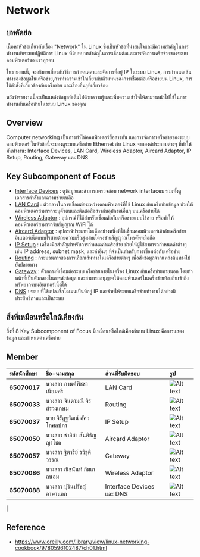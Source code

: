 # Network
## บทคัดย่อ
เนื้อหาหัวข้อเกี่ยวกับเรื่อง "Network" ใน Linux ซึ่งเป็นหัวข้อที่น่าสนใจและมีความสำคัญในการทำงานกับระบบปฏิบัติการ Linux ที่มีบทบาทสำคัญในการเชื่อมต่อและการจัดการเครือข่ายของระบบคอมพิวเตอร์ของเราทุกคน

ในรายงานนี้, จะอธิบายเกี่ยวกับวิธีการกำหนดค่าและจัดการที่อยู่ IP ในระบบ Linux, การกำหนดเส้นทางของข้อมูลในเครือข่าย,การทำความเข้าใจเกี่ยวกับตัวแทนของการเชื่อมต่อเครือข่ายบน Linux, การใช้คำสั่งที่เกี่ยวข้องกับเครือข่าย และเรื่องอื่นๆที่เกี่ยวข้อง 

หวังว่ารายงานนี้จะเป็นแหล่งข้อมูลที่เต็มไปด้วยความรู้และเพิ่มความเข้าใจให้สามารถนำไปใช้ในการทำงานกับเครือข่ายในระบบ Linux ของคุณ

## Overview
Computer networking เป็นการทำให้คอมพิวเตอร์สื่อสารกัน และการจัดการเครือข่ายของระบบคอมพิวเตอร์ ในหัวข้อนี้จะมองดูระบบเครือข่าย Ethernet กับ Linux จากองค์ประกอบต่างๆ ที่ทำให้มันทำงาน: Interface Devices, LAN Card, Wireless Adaptor, Aircard Adaptor, IP Setup, Routing, Gateway และ DNS

## Key Subcomponent of Focus
- [Interface Devices](https://github.com/LowEyeQ/Network-1/tree/main/088%20Interface%20Devices%20(Purin%20(%E2%80%A2%CB%8B%20_%20%CB%8A%E2%80%A2))) : ดูข้อมูลและสามารถตรวจสอบ network interfaces รวมทั้งดูเอกสารคำสั่งและความช่วยเหลือ
- [LAN Card](https://github.com/LowEyeQ/Network-1/tree/main/017%20LAN%20Card%20(KanphitchaNeamsri)) : ตัวกลางในการเชื่อมต่อระหว่างคอมพิวเตอร์ที่ใช้ Linux กับเครือข่ายข้อมูล ช่วยให้คอมพิวเตอร์สามารถระบุตัวตนและติดต่อสื่อสารกับอุปกรณ์อื่นๆ บนเครือข่ายได้
- [Wireless Adaptor](https://github.com/LowEyeQ/Network-1/tree/main/086%20Wireless%20Adaptor%20(bncnkktn)) : อุปกรณ์ที่ใช้สำหรับเชื่อมต่อกับเครือข่ายแบบไร้สาย หรือทำให้คอมพิวเตอร์สามารถรับสัญญาณ WiFi ได้
- [Aircard Adaptor](https://github.com/LowEyeQ/Network-1/tree/main/050%20Aircard%20Adaptor%20(Chalisa%20Suntithanyachok)) : อุปกรณ์ประเภทโมเด็มอย่างหนึ่งที่ใช้เชื่อมคอมพิวเตอร์เข้ากับเครือข่ายอินเตอร์เน็ตแบบไร้สายด้วยความเร็วสูงผ่านโครงข่ายสัญญาณโทรศัพท์มือถือ
- [IP Setup](https://github.com/LowEyeQ/Network-1/tree/main/037%20IP%20Setup%20(LowEyeQ)) : เครื่องมือสำคัญสำหรับการกำหนดค่าเครือข่าย ช่วยให้ผู้ใช้สามารถกำหนดค่าต่างๆ เช่น IP address, subnet mask, และค่าอื่นๆ ที่จำเป็นสำหรับการเชื่อมต่อกับเครือข่าย
- [Routing](https://github.com/LowEyeQ/Network-1/tree/main/033%20Routing%20(J-Jindamanee)) : กระบวนการของการเลือกเส้นทางในเครือข่ายต่างๆ เพื่อส่งข้อมูลจากแหล่งต้นทางไปยังปลายทาง
- [Gateway](https://github.com/LowEyeQ/Network-1/tree/main/057%20Gateway%20(Titaree-Ravi)) : ตัวกลางที่เชื่อมต่อระบบเครือข่ายภายในเครื่อง Linux กับเครือข่ายภายนอก โดยทำหน้าที่เป็นตัวกลางในการส่งข้อมูล และสามารถอนุญาตให้คอมพิวเตอร์ในเครือข่ายท้องถิ่นเข้าถึงทรัพยากรบนอินเทอร์เน็ตได้
- [DNS](https://github.com/LowEyeQ/Network-1/tree/main/088%20DNS%20Purin%20((%E2%80%A2%CB%8B%20_%20%CB%8A%E2%80%A2))) : ระบบที่ใช้แปลงชื่อโดเมนเป็นที่อยู่ IP และช่วยให้ระบบเครือข่ายทำงานได้อย่างมีประสิทธิภาพและเป็นระบบ

## สิ่งที่เหมือนหรือใกล้เคียงกัน
สิ่งที่ 8 Key Subcomponent of Focus มีเหมือนหรือใกล้เคียงกันบน Linux คือการแสดงข้อมูล และกำหนดค่าเครือข่าย

## Member
| **รหัสนักศึกษา** | **ชื่อ-นามสกุล** | **ส่วนที่รับผิดชอบ** |**รูป** | 
| :-------- | :------- |  :------- |  :------- |
|**65070017**| นางสาว กานต์พิชชา  เนียมศรี | LAN Card | ![Alt text]() |
|**65070033**| นางสาว จินดามณี  จิรสรวงเกษม | Routing | ![Alt text]() |
|**65070037**| นาย จิรัฎฐวัฒน์  อัศวโกศลปภา | IP Setup | ![Alt text]() |
|**65070050**| นางสาว ชาลิสา  สันติธัญญาโชค | Aircard Adaptor | ![Alt text]() |
|**65070057**| นางสาว ฐิตารีย์  รวิชุติวรรณ | Gateway | ![Alt text](https://scontent.fbkk6-1.fna.fbcdn.net/v/t39.30808-6/426103768_1104010290723274_1652347665402036447_n.jpg?_nc_cat=108&ccb=1-7&_nc_sid=dd5e9f&_nc_eui2=AeEmwNUX42ryFwTYwfF-P1awuXhelb9J4q-5eF6Vv0nir-WYgsfpeDQsX26H3F7A9ieGZtsy4_UttulrTU2lJaqB&_nc_ohc=jv42dy3hIdoAX_n120k&_nc_ht=scontent.fbkk6-1.fna&cb_e2o_trans=t&oh=00_AfBVDx9MnrB9q7ORkbXCPLSA7aq3WBOCfUaBn0EOWsUeSQ&oe=65C7DADD) |
|**65070086**| นางสาว ณิชนันท์  กิมเกถนอม | Wireless Adaptor | ![Alt text]() |
|**65070088**| นางสาว ปุรินปรัชญ์  อาษานอก | Interface Devices และ DNS | ![Alt text](https://github.com/LowEyeQ/Network-1/blob/main/088%20DNS%20Purin%20((%E2%80%A2%CB%8B%20_%20%CB%8A%E2%80%A2))/65070088.jpg?raw=true)
|

## Reference
- https://www.oreilly.com/library/view/linux-networking-cookbook/9780596102487/ch01.html
